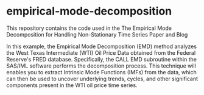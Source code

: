 # empirical-mode-decomposition
This repository contains the code used in the The Empirical Mode Decomposition for Handling Non-Stationary Time Series Paper and Blog

In this example, the Empirical Mode Decomposition (EMD) method analyzes the West Texas Intermediate (WTI) Oil Price Data obtained from the Federal Reserve's FRED database. Specifically, the CALL EMD subroutine within the SAS/IML software performs the decomposition process. This technique will enables you to extract Intrinsic Mode Functions (IMFs) from the data, which can then be used to uncover underlying trends, cycles, and other significant components present in the WTI oil price time series. 
